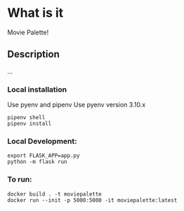 # What is it

Movie Palette!

## Description

...

### Local installation

Use pyenv and pipenv
Use pyenv version 3.10.x

```
pipenv shell
pipenv install 
```

### Local Development: 

```
export FLASK_APP=app.py
python -m flask run
```

### To run: 

```
docker build . -t moviepalette
docker run --init -p 5000:5000 -it moviepalette:latest
```